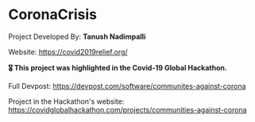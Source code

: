 # CoronaCrisis
Project Developed By: **Tanush Nadimpalli**

Website: https://covid2019relief.org/

**🎖 This project was highlighted in the Covid-19 Global Hackathon.**

Full Devpost: https://devpost.com/software/communites-against-corona

Project in the Hackathon's website: https://covidglobalhackathon.com/projects/communities-against-corona

